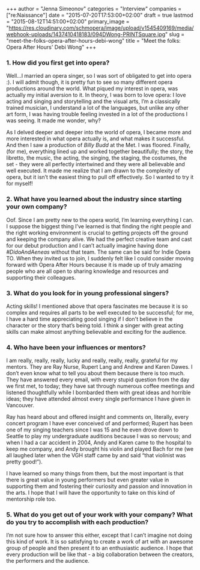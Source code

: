 +++
author = "Jenna Simeonov"
categories = "Interview"
companies = ["re:Naissance"]
date = "2015-07-20T17:53:00+02:00"
draft = true
lastmod = "2015-08-12T14:51:00+02:00"
primary_image = "https://res.cloudinary.com/schmopera/image/upload/v1545409169/media/webhook-uploads/1437410418183/094DWong-PRINTSquare.jpg"
slug = "meet-the-folks-opera-after-hours-debi-wong"
title = "Meet the folks: Opera After Hours&#039; Debi Wong"
+++

###  1. How did you first get into opera?

Well...I married an opera singer, so I was sort of obligated to get into opera :). I will admit though, it is pretty fun to see so many different opera productions around the world. What piqued my interest in opera, was actually my initial aversion to it. In theory, I was born to love opera: I love acting and singing and storytelling and the visual arts, I’m a classically trained musician, I understand a lot of the languages, but unlike any other art form, I was having trouble feeling invested in a lot of the productions I was seeing. It made me wonder, why? 

As I delved deeper and deeper into the world of opera, I became more and more interested in what opera actually is, and what makes it successful. And then I saw a production of *Billy Budd* at the Met. I was floored. Finally, (for me), everything lined up and worked together beautifully; the story, the libretto, the music, the acting, the singing, the staging, the costumes, the set - they were all perfectly intertwined and they were all believable and well executed. It made me realize that I am drawn to the complexity of opera, but it isn’t the easiest thing to pull off effectively. So I wanted to try it for myself!

### 2. What have you learned about the industry since starting your own company?

Oof. Since I am pretty new to the opera world, I’m learning everything I can. I suppose the biggest thing I’ve learned is that finding the right people and the right working environment is crucial to getting projects off the ground and keeping the company alive. We had the perfect creative team and cast for our debut production and I can’t actually imagine having done *#DidoAndAeneas* without that team. The same can be said for Indie Opera TO. When they invited us to join, I suddenly felt like I could consider moving forward with Opera After Hours because it is made up of truly amazing people who are all open to sharing knowledge and resources and supporting their colleagues.

### 3. What do you look for in young professional singers?

Acting skills! I mentioned above that opera fascinates me because it is so
complex and requires all parts to be well executed to be successful; for me, I have a hard time appreciating good singing if I don't believe in the character or the story that’s being told. I think a singer with great acting skills can make almost anything believable and exciting for the audience.

### 4. Who have been your influences or mentors?

I am really, really, really, lucky and really, really, really, grateful for my mentors. They are Ray Nurse, Rupert Lang and Andrew and Karen Dawes. I don’t even know what to tell you about them because there is too much. They have answered every email, with every stupid question from the day we first met, to today; they have sat through numerous coffee meetings and listened thoughtfully while I bombarded them with great ideas and horrible ideas; they have attended almost every single performance I have given in Vancouver. 

Ray has heard about and offered insight and comments on, literally, every concert program I have ever conceived of and performed; Rupert has been one of my singing teachers since I was 15 and he even drove down to Seattle to play my undergraduate auditions because I was so nervous; and when I had a car accident in 2004, Andy and Karen came to the hospital to keep me company, and Andy brought his violin and played Bach for me (we all laughed later when the VGH staff came by and said “that violinist was pretty good!”). 

I have learned so many things from them, but the most important is that there is great value in young performers but even greater value in supporting them and fostering their curiosity and passion and innovation in the arts. I hope that I will have the opportunity to take on this kind of mentorship role too.

### 5. What do you get out of your work with your company? What do you try to accomplish with each production?

I’m not sure how to answer this either, except that I can’t imagine not doing this kind of work. It is so satisfying to create a work of art with an awesome group of people and then present it to an enthusiastic audience. I hope that every production will be like that - a big collaboration between the creators, the performers and the audience. 
